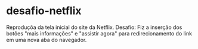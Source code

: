 # desafio-netflix

Reproduçõa da tela inicial do site da Netflix.
Desafio:
Fiz a inserção dos botões "mais informações" e "assistir agora" para redirecionamento do link em uma nova aba do navegador.
